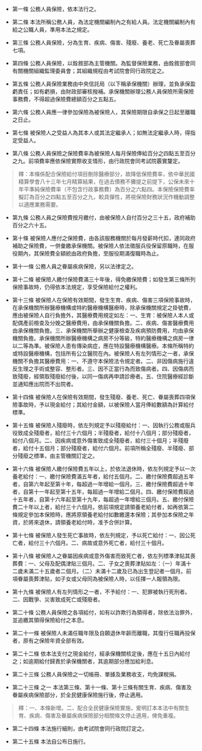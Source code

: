 * 第一條 公務人員保險，依本法行之。

* 第二條 本法所稱公務人員，為法定機關編制內之有給人員。法定機關編制內有給之公職人員，準用本法之規定。

* 第三條 公務人員保險，分為生育、疾病、傷害、殘廢、養老、死亡及眷屬喪葬七項。

* 第四條 公務人員保險，以銓敘部為主管機關。為監督保險業務，由銓敘部會同有關機關組織監理委員會；其組織規程由考試院會同行政院定之。

* 第五條 公務人員保險業務由中央信託局（以下稱承保機關）辦理，並負承保盈虧責任；如有虧損，由財政部審核撥補。承保機關辦理公務人員保險所需保險事務費，不得超過保險費總額百分之五點五。

* 第六條 公務人員應一律參加保險為被保險人，其保險期限自承保之日起至離職之日止。

* 第七條 被保險人之受益人為其本人或其法定繼承人；如無法定繼承人時，得指定受益人。

* 第八條 公務人員保險之保險費率為被保險人每月保險俸給百分之四點五至百分之九。前項費率應依保險實際收支情形，由行政院會同考試院覈實釐定。

> 釋：本條係配合保險給付項目刪除醫療部分，故降低保險費率，依中華民國精算學會八十三年七月精算結果，在過去債務不攤提之前提下，公保未來十年平準純保險費率（不包含行政事務費）為百分之六點四。本保險保險費率擬訂為百分之四點五至百分之九，較具彈性，將視保險財務狀況作機動調整以適應業務需要。

* 第九條 公務人員之保險費按月繳付，由被保險人自付百分之三十五，政府補助百分之六十五。

* 第十條 被保險人應付之保險費，由各該服務機關於每月發薪時代扣，連同政府補助之保險費，一併彙繳承保機關。被保險人依法徵服兵役保留原職時，在服役期內，其保險費全額統由政府負擔，至服役期滿復職時為止。

* 第十一條 公務人員之眷屬疾病保險，另以法律定之。

* 第十二條 被保險人繳付保險費滿三十年後，得免繳保險費；如發生第三條所列保險事故時，仍得依本法規定，享受保險給付之權利。

* 第十三條 被保險人在保險有效期間，發生生育、疾病、傷害三項保險事故時，在承保機關所辦醫療機構或特約醫療機構醫療時，除承保機關規定之掛號費，應由被保險人自行負擔外，其醫療費用規定如左：一、生育：被保險人本人或配偶產前檢查及分娩之醫療費用，由承保機關負擔。二、疾病、傷害醫療費用由承保機關負擔。三、承保機關所舉辦之健康檢查及疾病預防費用，均由承保機關負擔。承保機關所辦醫療機構之病房不分等級，特約醫療機構之病房一律以二等為準。被保險人患有傳染病症，應在特設醫療機構醫療。本條所稱特約或特設醫療機構，包括所有公立醫院在內。被保險人有左列情形之一者，承保機關不負擔其醫療費用：一、不遵守本保險法令規定者。二、非因傷病施行違反生理之手術或整容、整形者。三、因不正當行為而致傷病者。四、因傷病而致殘廢，經領取殘廢給付後，以同一傷病再申請診療者。五、住院醫療經診斷並通知應出院而不出院者。

* 第十四條 被保險人在保險有效期間，發生殘廢、養老、死亡、眷屬喪葬四項保險事故時，予以現金給付；其給付金額，以被保險人當月俸給數額為計算給付標準。

* 第十五條 被保險人殘廢時，依左列規定予以殘廢給付：一、因執行公務或服兵役致成全殘廢者，給付三十六個月；半殘廢者，給付十八個月；部分殘廢者，給付八個月。二、因疾病或意外傷害致成全殘廢者，給付三十個月；半殘廢者，給付十五個月；部分殘廢者，給付六個月。前項所稱全殘廢、半殘廢、部分殘廢之標準，由主管機關訂定之。

* 第十六條 被保險人繳付保險費五年以上，於依法退休時，依左列規定予以一次養老給付：一、繳付保險費滿五年者，給付五個月。二、繳付保險費超過五年者，自第六年起至第十年，每超過一年增給一個月。三、繳付保險費超過十年者，自第十一年起至第十五年，每超過一年增給二個月。四、繳付保險費超過十五年者，自第十六年起至第十九年，每超過一年增給三個月。五、繳付保險費二十年以上者，給付三十六個月。依前項規定請領養老給付者，如再依第二條規定參加本保險時，應將原領養老給付如數繳還本保險；其參加本保險之年資，於將來退休，請領養老給付時，准予合併計算。

* 第十七條 被保險人發生死亡事故時，依左列規定，予以死亡給付：一、因公死亡者，給付三十六個月。二、病故或意外死亡者，給付三十個月。

* 第十八條 被保險人之眷屬因疾病或意外傷害而致死亡者，依左列標準津貼其喪葬費：一、父母及配偶津貼三個月。二、子女之喪葬津貼如左：（一）年滿十二歲未滿二十五歲者二個月。（二）未滿十二歲及已為出生登記者一個月。前項眷屬喪葬津貼，如子女或父母同為被保險人時，以任擇一人報領為限。

* 第十九條 被保險人有左列情形之一者，不予給付：一、犯罪被執行死刑者。二、因戰爭、災害致成死亡或殘廢者。

* 第二十條 公務人員保險之各項給付，如有以詐欺行為領得者，除依法治罪外，並追繳其領得保險給付之本息。

* 第二十一條 被保險人未滿任職年限及自願退休年齡而離職，其復行任職再投保者，原有之保險年資全部有效。

* 第二十二條 依本法支付之現金給付，經承保機關核定後，應在十五日內給付之；如逾期給付歸責於承保機關者，其逾期部分應加給利息。

* 第二十三條 公務人員保險之一切帳冊、單據及業務收支，均免課稅捐。

* 第二十三條 之一 本法第三條、第十一條、第十三條有關生育、疾病、傷害及眷屬疾病保險部分，於全民健康保險施行後，停止適用。

> 釋：一、本條新增。二、配合全民健康保險實施，爰明訂本本法中有關生育、疾病、傷害及眷屬疾病保險部分相關條文停止適用，俾免重複。

* 第二十四條 本法施行細則，由考試院會同行政院訂定之。

* 第二十五條 本法自公布日施行。


